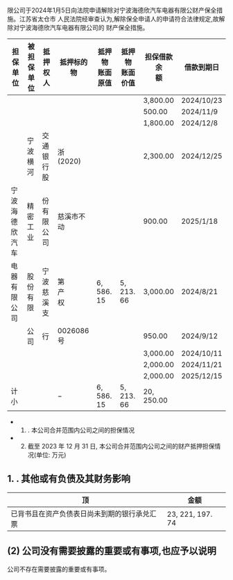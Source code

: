 限公司于2024年1月5日向法院申请解除对宁波海德欣汽车电器有限公财产保全措施。江苏省太仓市 人民法院经审查认为,解除保全申请人的申请符合法律规定,故解除对宁波海德欣汽车电器有限公司的 财产保全措施。

| 担保单位    | 被担保单<br>位 | 抵押权人  | 抵押标的物       | 抵押物<br>账面原值 | 抵押物<br>账面价值 | 担保借款余<br>额 | 借款到期日      |
|---------|-----------|-------|-------------|-------------|-------------|------------|------------|
|         |           |       |             |             |             | 3,800.00   | 2024/10/23 |
|         |           |       |             |             |             | 500.00     | 2024/11/9  |
|         |           |       |             |             |             | 1,800.00   | 2024/12/8  |
|         | 宁波横河      | 交通银行股 | 浙 (2020)    |             |             | 2,300.00   | 2024/12/25 |
| 宁波海德欣汽车 | 精密工业      | 份有限公司 | 慈溪市不动       |             |             | 900.00     | 2025/1/18  |
| 电器有限公司  | 股份有限      | 宁波慈溪支 | 第<br>产<br>权 | 6, 586. 15  | 5, 213. 66  | 3,000.00   | 2024/8/21  |
|         | 公司        | 行     | 0026086 号   |             |             | 950.00     | 2024/9/12  |
|         |           |       |             |             |             | 3,000.00   | 2024/10/11 |
|         |           |       |             |             |             | 2,000.00   | 2024/11/21 |
|         |           |       |             |             |             | 2,000.00   | 2025/12/15 |
| 计<br>小  |           |       | $-$         | 6, 586. 15  | 5, 213. 66  | 20, 250.00 |            |

- 1. . 本公司合并范围内公司之间的担保情况
- 2. 截至 2023 年 12 月 31 日, 本公司合并范围内公司之间的财产抵押担保情况(单位: 万元)

## 1. . 其他或有负债及其财务影响

| 顶                      | 金额               |
|------------------------|------------------|
| 已背书且在资产负债表日尚未到期的银行承兑汇票 | 23, 221, 197. 74 |

## (2) 公司没有需要披露的重要或有事项,也应予以说明

公司不存在需要披露的重要或有事项。